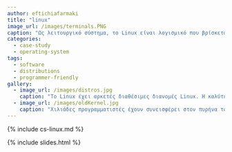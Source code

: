 ```yaml
---
author: eftichiafarmaki
title: "linux"
image_url: /images/terminals.PNG
caption: "Ως λειτουργικό σύστημα, το Linux είναι λογισμικό που βρίσκεται “κάτω” από όλα τα άλλα λογισμικά σε έναν υπολογιστή. Το Linux ξεκίνησε τη ζωή του ως αουτσάιντερ έργο. Πλέον δεν είναι ένα αμφιλεγόμενο ζήτημα που προκαλεί αντιδρασεις όπως κάποτε. Είναι απλώς επιτυχημένο."
categories:
  - case-study
  - operating-system
tags:
  - software
  - distributions
  - programmer-friendly
gallery:
  - image_url: /images/distros.jpg
    caption: "Το Linux έχει αρκετές διαθέσιμες διανομές Linux. Η καλύτερη είναι αυτή που λειτουργεί καλύτερα στον υπολογιστή του κάθε χρήστη, οπότε μπορεί να δοκιμάσει και να δει ποια ταιριάζει και στο στυλ εργασίας του. (Ubuntu, Fedora, Mint). Κάθε διανομή περιέχει εκατοντάδες ή χιλιάδες προγράμματα που μπορούν να διανεμηθούν μαζί της"
  - image_url: /images/oldKernel.jpg
    caption: "Χιλιάδες προγραμματιστές έχουν συνεισφέρει στον πυρήνα του Linux(kernel Linux) τα τελευταία χρόνια, σύμφωνα με το Linux Foundation. Φυσικά η κοινότητα Linux είναι πολύ περισσότερο από τον πυρήνα και χρειάζεται συνεισφορές από πολλούς άλλους ανθρώπους εκτός από προγραμματιστές."
---
```


{% include cs-linux.md %}

{% include slides.html %}

